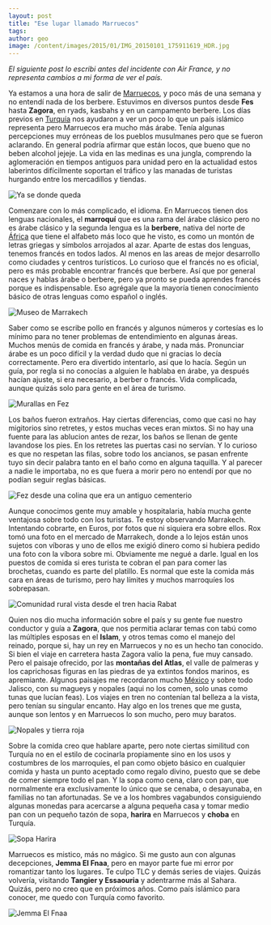 ```yaml
---
layout: post
title: "Ese lugar llamado Marruecos"
tags: 
author: geo
image: /content/images/2015/01/IMG_20150101_175911619_HDR.jpg
---
```

*El siguiente post lo escribi antes del incidente con Air France, y no representa cambios a mi forma de ver el país.*

Ya estamos a una hora de salir de [Marruecos](/tag/marruecos/), y poco más de una semana y no entendí nada de los berbere. Estuvimos en diversos puntos desde **Fes** hasta **Zagora**, en ryads, kasbahs y en un campamento berbere. Los días previos en [Turquía](/tag/turquia/) nos ayudaron a ver un poco lo que un país islámico representa pero Marruecos era mucho más árabe. Tenía algunas percepciones muy erróneas de los pueblos musulmanes pero que se fueron aclarando. En general podría afirmar que están locos, que bueno que no beben alcohol jejeje. La vida en las medinas es una jungla, comprendo la aglomeración en tiempos antiguos para unidad pero en la actualidad estos laberintos difícilmente soportan el tráfico y las manadas de turistas hurgando entre los mercadillos y tiendas.

![Ya se donde queda](/content/images/2015/01/IMG_20150104_084129864.jpg)

Comenzare con lo más complicado, el idioma. En Marruecos tienen dos lenguas nacionales, el **marroquí** que es una rama del árabe clásico pero no es árabe clásico y la segunda lengua es la **berbere**, nativa del norte de [África](/tag/africa/) que tiene el alfabeto más loco que he visto, es como un montón de letras griegas y símbolos arrojados al azar. Aparte de estas dos lenguas, tenemos francés en todos lados. Al menos en las areas de mejor desarrollo como ciudades y centros turísticos. Lo curioso que el francés no es oficial, pero es más probable encontrar francés que berbere. Así que por general naces y hablas árabe o berbere, pero ya pronto se pueda aprendes francés porque es indispensable. Eso agrégale que la mayoría tienen conocimiento básico de otras lenguas como español o inglés. 

![Museo de Marrakech](/content/images/2015/01/IMG_20150101_101118700.jpg)

Saber como se escribe pollo en francés y algunos números y cortesías es lo mínimo para no tener problemas de entendimiento en algunas áreas. Muchos menús de comida en francés y árabe,  y nada más. Pronunciar árabe es un poco difícil y la verdad dudo que ni gracias lo decía correctamente. Pero era divertido intentarlo, así que lo hacía. Según un guía, por regla si no conocías a alguien le hablaba en árabe, ya después hacían ajuste, si era necesario, a berber o francés. Vida complicada, aunque quizás solo para gente en el área de turismo. 

![Murallas en Fez](/content/images/2015/01/IMG_20141229_155346259.jpg)

Los baños fueron extraños. Hay ciertas diferencias, como que casi no hay migitorios sino retretes, y estos muchas veces eran mixtos. Si no hay una fuente para las ablucion antes de rezar, los baños se llenan de gente lavandose los pies. En los retretes las puertas casi no servían. Y lo curioso es que no respetan las filas, sobre todo los ancianos, se pasan enfrente tuyo sin decir palabra tanto en el baño como en alguna taquilla. Y al parecer a nadie le importaba, no es que fuera a morir pero no entendí por que no podían seguir reglas básicas. 

![Fez desde una colina que era un antiguo cementerio](/content/images/2015/01/IMG_20141229_111834928.jpg)

Aunque conocimos gente muy amable y hospitalaria, había mucha gente ventajosa sobre todo con los turistas. Te estoy observando Marrakech. Intentando cobrarte, en Euros, por fotos que ni siquiera era sobre ellos. Rox tomó una foto en el mercado de Marrakech, donde a lo lejos están unos sujetos con víboras y uno de ellos me exigió dinero como si hubiera pedido una foto con la víbora sobre mi. Obviamente me negué a darle. Igual en los puestos de comida si eres turista te cobran el pan para comer las brochetas, cuando es parte del platillo. Es normal que este la comida más cara en áreas de turismo, pero hay límites y muchos marroquíes los sobrepasan. 

![Comunidad rural vista desde el tren hacia Rabat](/content/images/2015/01/IMG_20141231_131953410.jpg)

Quien nos dio mucha información sobre el país y su gente fue nuestro conductor y guía a **Zagora**, que nos permitia aclarar temas con tabú como las múltiples esposas en el **Islam**, y otros temas como el manejo del reinado, porque si, hay un rey en Marruecos y no es un hecho tan conocido. Si bien el viaje en carretera hasta Zagora valio la pena, fue muy cansado. Pero el paisaje ofrecido, por las **montañas del Atlas**, el valle de palmeras y los caprichosas figuras en las piedras de ya extintos fondos marinos, es apremiante. Algunos paisajes me recordaron mucho [México](/tag/mexico) y sobre todo Jalisco, con su magueys y nopales (aqui no los comen, solo unas como tunas que lucían feas). Los viajes en tren no contenían tal belleza a la vista, pero tenían su singular encanto. Hay algo en los trenes que me gusta, aunque son lentos y en Marruecos lo son mucho, pero muy baratos. 

![Nopales y tierra roja](/content/images/2015/01/IMG_20150103_080632513_HDR.jpg)

Sobre la comida creo que hablare aparte, pero note ciertas similitud con Turquía no en el estilo de cocinarla propiamente sino en los usos y costumbres de los marroquíes, el pan como objeto básico en cualquier comida y hasta un punto aceptado como regalo divino, puesto que se debe de comer siempre todo el pan. Y la sopa como cena, claro con pan, que normalmente era exclusivamente lo único que se cenaba, o desayunaba, en  familias no tan afortunadas. Se ve a los hombres vagabundos consiguiendo algunas monedas para acercarse a alguna pequeña casa y tomar medio pan con un pequeño tazón de sopa, **harira** en Marruecos y **choba** en Turquía. 

![Sopa Harira](/content/images/2015/01/IMG_20150101_174139888_20150107102117990.jpg)

Marruecos es mistico, más no mágico. Si me gusto aun con algunas decepciones, **Jemma El Fnaa**, pero en mayor parte fue mi error por romantizar tanto los lugares. Te culpo TLC y demás series de viajes. Quizás volvería, visitando **Tangier y Essaouria** y adentrarme más al Sahara. Quizás, pero no creo que en próximos años. Como país islámico para conocer, me quedo con Turquía como favorito. 

![Jemma El Fnaa](/content/images/2015/01/IMG_20150101_175911619_HDR-1.jpg)
